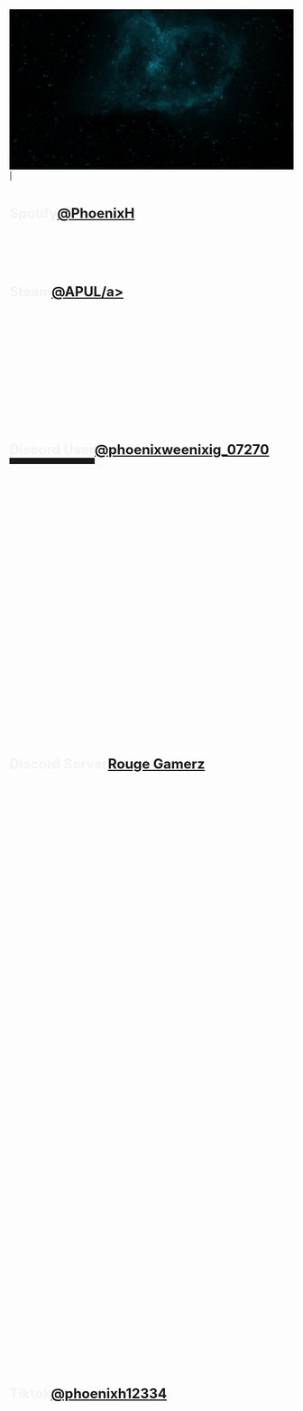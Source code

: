<head>
    <meta http-equiv="Content-Type" content="text/html; charset=utf-8" />
    <link rel="stylesheet" type="text/css" href="style.css" />
    <title>Phoenix's Socials</title>
    <img src="background.gif" alt="index" />
    </head>
    





</html>|

 <h1><font color="#f4f3f3"><font size="5">Spotify<a href="https://open.spotify.com/user/31y3ig6kv5keee6e4h275mbtirwe?si=345934bb82d44ae6"target="_blank">@PhoenixH</a></font>
 <h1><font color="#f4f3f3"><font size="5">Steam<a href="https://steamcommunity.com/id/AussiePhoenixUrbanLegend/"target="_blank">@APUL/a></font>
 <h1><font color="#f4f3f3"><font size="5">Discord User<a href="https://discord.com/users/1142100409570308176"target="_blank">@phoenixweenixig_07270</a></font>
 <h1><font color="#f4f3f3"><font size="5">Discord Server<a href="https://discord.gg/tCN2nbSCtK"target="_blank">Rouge Gamerz</a></font>
 <h1><font color="#f4f3f3"><font size="5">Tiktok<a href="https://www.tiktok.com/@phoenixh12334"target="_blank">@phoenixh12334</a></font>
 <h1><font color="#f4f3f3"><font size="5">Youtube<a href="https://www.youtube.com/@phoenixhughes1524"target="_blank">@phoenixhughes1524</a></font>
 <h1><font color="#f4f3f3"><font size="5">~~Platform~~<a href="Link~~"target="_blank">~~Username~~</a></font>




</body>
</html>
